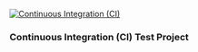 [![Continuous Integration (CI)](https://github.com/fabiolafleitas/react-squad-sdlc-app/actions/workflows/ci.yml/badge.svg)](https://github.com/fabiolafleitas/react-squad-sdlc-app/actions/workflows/ci.yml)

### Continuous Integration (CI) Test Project
